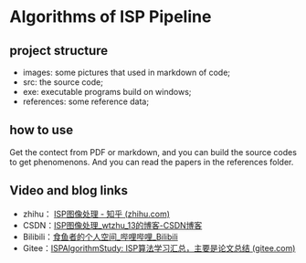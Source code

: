 # Algorithms of ISP Pipeline

## project structure

- images: some pictures that used in markdown of code;
- src: the source code;
- exe: executable programs build on windows;
- references: some reference data;

## how to use

Get the contect from PDF or markdown, and you can build the source codes to get phenomenons. And you can read the papers in the references folder. 

## Video and blog links

- zhihu： [ISP图像处理 - 知乎 (zhihu.com)](https://www.zhihu.com/column/c_1389227246742335488)
- CSDN：[ISP图像处理_wtzhu_13的博客-CSDN博客](https://blog.csdn.net/wtzhu_13/category_11144092.html?spm=1001.2014.3001.5482)
- Bilibili：[食鱼者的个人空间_哔哩哔哩_Bilibili](https://space.bilibili.com/439454715/video)
- Gitee：[ISPAlgorithmStudy: ISP算法学习汇总，主要是论文总结 (gitee.com)](https://gitee.com/wtzhu13/ISPAlgorithmStudy)

